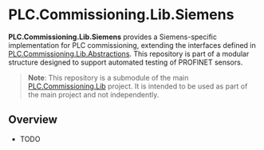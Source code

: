 # PLC.Commissioning.Lib.Siemens

**PLC.Commissioning.Lib.Siemens** provides a Siemens-specific implementation for PLC commissioning, extending the interfaces defined in [PLC.Commissioning.Lib.Abstractions](https://github.com/vformi/dt.PLC.Commissioning.Lib.Abstractions). This repository is part of a modular structure designed to support automated testing of PROFINET sensors.

> **Note**: This repository is a submodule of the main [PLC.Commissioning.Lib](https://github.com/yourusername/PLC.Commissioning.Lib) project. It is intended to be used as part of the main project and not independently.

## Overview
- TODO